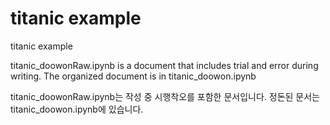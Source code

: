 # titanic example
titanic example

titanic_doowonRaw.ipynb is a document that includes trial and error during writing. The organized document is in titanic_doowon.ipynb  

titanic_doowonRaw.ipynb는 작성 중 시행착오를 포함한 문서입니다. 정돈된 문서는 titanic_doowon.ipynb에 있습니다.

